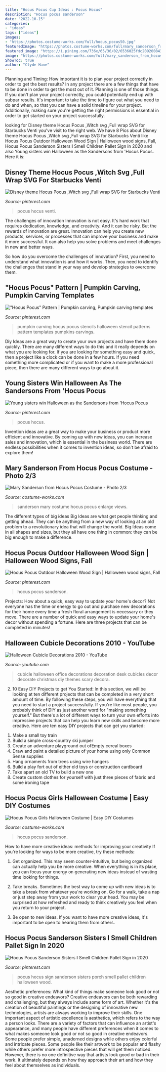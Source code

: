 ```yaml
---
title: "Hocus Pocus Cup Ideas : Pocus Hocus"
description: "Hocus pocus sanderson"
date: "2022-10-15"
categories:
- "ideas"
tags: ["ideas"]
images:
- "https://photos.costume-works.com/full/hocus_pocus50.jpg"
featuredImage: "https://photos.costume-works.com/full/mary_sanderson_from_hocus_pocus1.jpg"
featured_image: "https://i.pinimg.com/736x/65/36/02/6536025fdc2092008437eafb91edec4a.jpg"
image: "https://photos.costume-works.com/full/mary_sanderson_from_hocus_pocus1.jpg"
ShowToc: true
author: "Clyde Hane"
---
```



Planning and Timing: How important it is to plan your project correctly in order to get the best results?
In any project there are a few things that have to be done in order to get the most out of it. Planning is one of those things. If you don't plan your project correctly, you could potentially end up with subpar results. It's important to take the time to figure out what you need to do and when, so that you can have a solid timeline for your project. Additionally, making sure you're getting the right permissions is essential in order to get started on your project successfully.

	

		
looking for Disney theme Hocus Pocus ,Witch svg ,Full wrap SVG for Starbucks Venti you've visit to the right web. We have 8 Pics about Disney theme Hocus Pocus ,Witch svg ,Full wrap SVG for Starbucks Venti like Hocus Pocus Outdoor Halloween Wood Sign | Halloween wood signs, Fall, Hocus Pocus Sanderson Sisters I Smell Children Pallet Sign in 2020 and also Young sisters win Halloween as the Sandersons from &#039;Hocus Pocus. Here it is:
		
    
## Disney Theme Hocus Pocus ,Witch Svg ,Full Wrap SVG For Starbucks Venti

<img loading=lazy src="https://i.pinimg.com/736x/65/36/02/6536025fdc2092008437eafb91edec4a.jpg" onerror="this.onerror=null;this.src='https://tse1.mm.bing.net/th?id=OIP.XSMsJi5LasMaz6SV5RECewHaF_&amp;pid=15.1';" alt="Disney theme Hocus Pocus ,Witch svg ,Full wrap SVG for Starbucks Venti">

_Source: pinterest.com_

>pocus hocus venti. 

	

The challenges of innovation
Innovation is not easy. It's hard work that requires dedication, knowledge, and creativity. And it can be risky. But the rewards of innovation are great.
Innovation can help you create new products, services, or processes that can improve your business and make it more successful. It can also help you solve problems and meet challenges in new and better ways.

So how do you overcome the challenges of innovation? First, you need to understand what innovation is and how it works. Then, you need to identify the challenges that stand in your way and develop strategies to overcome them.

    
## &quot;Hocus Pocus&quot; Pattern | Pumpkin Carving, Pumpkin Carving Templates

<img loading=lazy src="https://i.pinimg.com/736x/8b/d5/37/8bd5374483bd1b4790ee5984e1c3b4df--halloween-signs-halloween-makeup.jpg" onerror="this.onerror=null;this.src='https://tse2.mm.bing.net/th?id=OIP.0D7xy8rc770jyleJVinvrQHaHa&amp;pid=15.1';" alt="&quot;Hocus Pocus&quot; Pattern | Pumpkin carving, Pumpkin carving templates">

_Source: pinterest.com_

>pumpkin carving hocus pocus stencils halloween stencil patterns pattern templates pumpkins carvings. 

	

Diy Ideas are a great way to create your own projects and have them done quickly. There are many different ways to do this and it really depends on what you are looking for. If you are looking for something easy and quick, then a project like a clock can be done in a few hours. If you need something more complicated or if you want to make a more professional piece, then there are many different ways to go about it.

    
## Young Sisters Win Halloween As The Sandersons From &#039;Hocus Pocus

<img loading=lazy src="https://i.pinimg.com/736x/ac/f3/ad/acf3ade97d203744e2edeba46266daba.jpg" onerror="this.onerror=null;this.src='https://tse4.mm.bing.net/th?id=OIP.0fec1qzXcOKYI6RgFILH_wHaHa&amp;pid=15.1';" alt="Young sisters win Halloween as the Sandersons from &#039;Hocus Pocus">

_Source: pinterest.com_

>pocus hocus. 

	

Invention ideas are a great way to make your business or product more efficient and innovative. By coming up with new ideas, you can increase sales and innovation, which is essential in the business world. There are endless possibilities when it comes to invention ideas, so don't be afraid to explore them!

    
## Mary Sanderson From Hocus Pocus Costume - Photo 2/3

<img loading=lazy src="https://photos.costume-works.com/full/mary_sanderson_from_hocus_pocus1.jpg" onerror="this.onerror=null;this.src='https://tse3.mm.bing.net/th?id=OIP.-AeF6Ys_k0n-4owGIpoFcAHaJ3&amp;pid=15.1';" alt="Mary Sanderson from Hocus Pocus Costume - Photo 2/3">

_Source: costume-works.com_

>sanderson mary costume hocus pocus enlarge views. 

	

The different types of big ideas
Big Ideas are what get people thinking and getting ahead. They can be anything from a new way of looking at an old problem to a revolutionary idea that will change the world. Big Ideas come in all shapes and sizes, but they all have one thing in common: they can be big enough to make a difference.

    
## Hocus Pocus Outdoor Halloween Wood Sign | Halloween Wood Signs, Fall

<img loading=lazy src="https://i.pinimg.com/736x/a4/40/bb/a440bb5a54bdda386df51333c410cbc2.jpg" onerror="this.onerror=null;this.src='https://tse3.mm.bing.net/th?id=OIP.MvUrVdjIZIbzO_XyYppSTwHaJQ&amp;pid=15.1';" alt="Hocus Pocus Outdoor Halloween Wood Sign | Halloween wood signs, Fall">

_Source: pinterest.com_

>hocus pocus sanderson. 

	

Projects: How about a quick, easy way to update your home's decor?
Not everyone has the time or energy to go out and purchase new decorations for their home every time a fresh floral arrangement is necessary or they move. There are a number of quick and easy ways to update your home's decor without spending a fortune. Here are three projects that can be completed in minutes!

    
## Halloween Cubicle Decorations 2010 - YouTube

<img loading=lazy src="https://i.ytimg.com/vi/jZ5WPGvtjGI/hqdefault.jpg" onerror="this.onerror=null;this.src='https://tse1.mm.bing.net/th?id=OIP.rztMkO8EoztHWpie0xAMRwHaFj&amp;pid=15.1';" alt="Halloween Cubicle Decorations 2010 - YouTube">

_Source: youtube.com_

>cubicle halloween office decorations decoration desk cubicles decor decorate christmas diy themes scary decora. 

	

2) 10 Easy DIY Projects to get You Started: In this section, we will be looking at ten different projects that can be completed in a very short amount of time. By following these steps, you will have everything that you need to start a project successfully.
If you're like most people, you probably think of DIY as just another word for "making something yourself." But there's a lot of different ways to turn your own efforts into impressive projects that can help you learn new skills and become more creative. Here are ten easy DIY projects that can get you started: 
1. Make a small toy train
2. Build a simple cross-country ski jumper
3. Create an adventure playground out ofEmpty cereal boxes
4. Draw and paint a detailed picture of your home using only Common Sense supplies
5. Hang ornaments from trees using wire hangers
6. Build a play fort out of either old toys or construction cardboard 
7. Take apart an old TV to build a new one 
8. Create custom clothes for yourself with just three pieces of fabric and some ironing tape 

    
## Hocus Pocus Girls Halloween Costume | Easy DIY Costumes

<img loading=lazy src="https://photos.costume-works.com/full/hocus_pocus50.jpg" onerror="this.onerror=null;this.src='https://tse4.mm.bing.net/th?id=OIP.f09RmqwMWvyZ-A6z9xSPOgHaLc&amp;pid=15.1';" alt="Hocus Pocus Girls Halloween Costume | Easy DIY Costumes">

_Source: costume-works.com_

>hocus pocus sanderson. 

	

How to have more creative ideas: methods for improving your creativity
If you're looking for ways to be more creative, try these methods:
1. Get organized. This may seem counter-intuitive, but being organized can actually help you be more creative. When everything is in its place, you can focus your energy on generating new ideas instead of wasting time looking for things.

2. Take breaks. Sometimes the best way to come up with new ideas is to take a break from whatever you're working on. Go for a walk, take a nap or just step away from your work to clear your head. You may be surprised at how refreshed and ready to think creatively you feel when you return to your project.

3. Be open to new ideas. If you want to have more creative ideas, it's important to be open to hearing them from others.

    
## Hocus Pocus Sanderson Sisters I Smell Children Pallet Sign In 2020

<img loading=lazy src="https://i.pinimg.com/736x/9a/a8/f7/9aa8f7d5c132d71ac46a1b36d8483b81.jpg" onerror="this.onerror=null;this.src='https://tse1.mm.bing.net/th?id=OIP.eL0aBTxfJjh0MJWTUr5-mgHaJ4&amp;pid=15.1';" alt="Hocus Pocus Sanderson Sisters I Smell Children Pallet Sign in 2020">

_Source: pinterest.com_

>pocus hocus sign sanderson sisters porch smell pallet children halloween wood. 

	

Aesthetic preferences: What kind of things make someone look good or not so good in creative endeavors?
Creative endeavors can be both rewarding and challenging, but they always include some form of art. Whether it's the creation of beautiful paintings or the designing of innovative new technologies, artists are always working to improve their skills. One important aspect of artistic excellence is aesthetics, which refers to the way a person looks. There are a variety of factors that can influence an artist's appearance, and many people have different preferences when it comes to what makes someone look good or not so good in creative endeavors. Some people prefer simple, unadorned designs while others enjoy colorful and intricate pieces. Some people like their artwork to be popular and flashy while others prefer more introspective pieces that will get them noticed. However, there is no one definitive way that artists look good or bad in their work. It ultimately depends on how they approach their art and how they feel about themselves as individuals.

